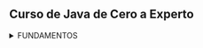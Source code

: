 ## Curso de Java de Cero a Experto
<details>
  <summary>FUNDAMENTOS</summary>

  <details>
      <summary>Sección 02: Introducción a Java</summary>

  * [V02_PDF - Introducción](seccion02/01-01-00-IntroduccionJava-UJ.pdf)
  * [V03_PDF - ¿Qué es el JDK de Java](seccion02/01-02-00-JDKJava-UJ.pdf)
  * [V04_PDF - Intalación deL JDK de Java](seccion02/01-03-00-InstalacionJDK-UJ.pdf)
  * [V05_PDF - ¿Qué es un IDE](seccion02/01-04-00-IDE-Java-UJ.pdf)
  * [V06_PDF - Instalación de IntelliJ IDEAS](seccion02/01-05-00-InstalacionIntelliJ-UJ.pdf)
  * [V07_PDF - Hola Mundo con Java](seccion02/01-06-00-HolaMundoJava-UJ.pdf)
  * [V08 - __**Ejemplo**__: Hola Mundo](seccion02/V08-Ejemplo_de_Hola_Mundo_con_Java/)
  > 📋 **EJERCICIO**
  > - Se solicita crear una nueva clase llamada "Presentate.java" en la cual 
  >  deberás hacer lo siguiente:
  > - Agregar el método main (Atajo: psvm + tab).
  > - Mostrar en la consola la siguiente información. Se debe usar un método 
  >  "println" para cada elemento a mostrar.
  > - Nombre Completo
  > - Edad
  > - País
  >   - [Mi solución](seccion02/V09-Reto-Practico)
  >   - V10 - Solución Presentate con Java
  >   - [PDF](seccion02/V10-Solucion_presentate_con_Java/01-09-00-Solucion-Presentate-UJ.pdf)
  >   - [Solución, Presentate.java](seccion02/V10-Solucion_presentate_con_Java/01-09-00-Solucion-Presentate-UJ.java)

  * [V11_PDF - Instalación de Apache NetBeans](seccion02/01-10-00-InstalacionApacheNetbeans-UJ.pdf)
  </details>

  <details>
    <summary>Sección 03: Variables en Java</summary>

  * [V13_PDF - Variables en Java](seccion03/02-01-00-VariablesJava-UJ.pdf)
  * V14_PDF - Variables en Java
      * [PDF - Variables](seccion03/02-02-00-EjemploVariables-UJ.pdf) 
      * [Variables.java](seccion03/Variables/src/Variables.java) 
  * [V15_PDF - Manejo de Memoria en Java](seccion03/02-03-00-ManejoMemoria-UJ.pdf)
  * V16_PDF - Ejemplo detalle de un Libro
      * [PDF - Guia Manejo de Memoria](seccion03/02-04-00-DetalleLibro-UJ.pdf)
  > 📋 **EJERCICIO**
  > - V17 - Reto practico, Detalle de una persona
  >   Se solicita crear una clase llamada DetallePersona.java que realice lo siguiente:
  > - Debe declarar las siguientes variables y deberás asignar los valores que correspondan, 
  >   además de seleccionar el tipo de dato adecuado para cada variable:
  >  - Nombre Completo
  >  - Edad
  >  - Altura (En metros)
  >  - País de Origen
  >  - Indicar si es casado o soltero con sólo caracter, ejemplo: 'C'-Casado, 'S'-Soltero.
  >   * [Mi solución](seccion03/Variables/src/RetoDetallePersona.java)
  >   * [Solución, DetallePersona.java](seccion03/Variables/src/DetallePersona.java) 
  >   * [PDF - Solución](seccion03/02-06-00-Solucion-DetallePersona-UJ.pdf)

  * [V19_PDF - Tipos de Datos en Java - parte 1](seccion03/02-07-00-TiposDatosJava-parte1-UJ.pdf)
    * [TiposDatosParte1.java](seccion03/Variables/src/TiposDatosParte1.java)    
    * [V20 - TiposDatosParte2.java](seccion03/Variables/src/TiposDatosParte2.java)    
  * [V21_PDF - Reglas de Nombres de Variables en Java](seccion03/02-09-00-ReglasNombresVariables-UJ.pdf)   
  * V22 - Ejemplo de Reglas de Nombres de Variables
    * [ReglaNombresVariables.java](seccion03/Variables/src/ReglasNombresVariables.java)
  > 📋 **EJERCICIO**
  > - Reto, Detalle de una Tienda en Línea
  >   En el siguiente reto debe crear varias variables para almacenar el detall de un 
  >   producto de una tienda en línea.
  >   El detall a almacener del producto es el siguiente:
  > - Nombre del Producto
  > - Precio
  > - Cantidad disponible
  > - Indicar si está disponible para la venta
  > - Deben asignar valores de prueba a cada variable, escoger el nombre de cada variable 
  >   aplicando las
  >   buenas prácticas de Java y mandar a imprimir el valor de cada variable.
  > - Finalmente deben modificar el valor de cada variable con nuevos datos y mandar a 
  >   imprimir nuevamente el valor de cada variable y así comprobar que se modificaron 
  >   correctamente.
  >   * [Mi solución](seccion03/Variables/src/RetoTiendaEnLinea.java)
  >   * [V24 - Solución TiendaLinea.java](seccion03/Variables/src/TiendaLinea.java)
        
  * [V25_PDF - Tipo var en Java](seccion03/02-13-00-TipoVarJava-UJ.pdf)
    * [V26 - TipoVar.java](seccion03/Variables/src/TipoVar.java) 
  * [V27_PDF - Concatenación de cadenas](seccion03/02-15-00-ConcatenacionCadenasJava-UJ.pdf) 
    * [ConcatenacionCadenas.java](seccion03/Variables/src/ConcatenacionCadenas.java)
  * [V28_PDF - Constantes en Java](seccion03/02-16-00-ConstantesJava-UJ.pdf)
    * [Constantes.java](seccion03/Variables/src/Constantes.java)
  > 📋 **EJERCICIO**
  > - Reto, reserva de Hoteles
  >   Se les deja realizar el siguiente reto:
  > - Capturar el detall de la reservación de hoteles.
  > - Nombre de cliente
  > - Días de estancia
  > - Tarifa Diaria
  > - Indicar si la habitación cuenta con vista al mar.
  > - Deben asginar valores iniciales y mandar a imprimir el valor de
  >   cada variable.
  > - Por último, se les pide modificar algunos valores de la reservación y mandar
  >   a imprir nuevamente cada variable para observar los cambios
  >   * [Mi solución](seccion03/Variables/src/RetoReservaHoteles.java) 
  >   * [V30 - Solución, ReservaHoteles.java](seccion03/Variables/src/ReservaHoteles.java)
          
  </details>

  <details>
    <summary>Sección 04: Manejo de Cadenas en Java</summary>

  * [V31_PDF - Manejo de Cadenas](seccion04/03-01-00-ManejoCadenas-UJ.pdf)  
  * [V32 - Ejemplo de Cadenas](seccion04/Cadenas/src/Cadenas.java)
  * [V33_JPG - Manejo de índices de Cadenas](seccion04/jpg/V33_Manejo_de_indices_de_cadenas.jpg)
    * [indiceCadena.java](seccion04/Cadenas/src/IndicesCadena.java)
  * [V34_JPG - Inmutabilidad de Cadenas](seccion04/jpg/V34_inmutabilidad_cadenas.jpg)
    * [JPG - Al sobreescribir se crea un nueva referencia en memoria](seccion04/jpg/V34_2_inmutabilidad_cadenas.jpg)
    * [JPG - Los objetos siempre estan referenciados](seccion04/jpg/V34_3_inmutabilidad_cadenas.jpg)
    * [InmutabilidadCadenas.java](seccion04/Cadenas/src/InmutabilidadCadenas.java)
  * [V35_JPG - Comparación de Cadenas](seccion04/jpg/V35_1_Comparacion_de_cadeanas.jpg) 
    * Hacer comparación entre objetos para saber si es la misma REFERENCIA o CONTENIDO del objeto
    * [ComparacionCadenas.java](seccion04/Cadenas/src/ComparacionCadenas.java)
  * [V36 - Métodos de cadenas](seccion04/Cadenas/src/MetodosDeCadenas.java)
  * [V37_PDF - Subcadenas](seccion04/03-07-00-Subcadenas-UJ.pdf)
    * [ManejoSubcadenas.java](seccion04/Cadenas/src/ManejoSubcadenas.java)
  * [V38 - Busqueda de Subcadenas](seccion04/Cadenas/src/BusquedaSubcadenas.java)
  * [V39 - Reemplazar subcadenas](seccion04/Cadenas/src/ReemplazarSubcadenas.java)
  * [V40_PDF - Más de concatenación de cadenas](seccion04/03-10-00-MasConcatenacionCadenas-UJ.pdf)
    * [MasConcatenacionCadenas.java](seccion04/Cadenas/src/MasConcatenacionCadenas.java)
      * Método "Concat"
      * Método "StringBuilder"
      * Método "StringBuffer"
      * Método "Join"
  * [V41 - Caracteres Especiales](seccion04/Cadenas/src/CaracteresEspeciales.java)
  > 📋 **EJERCICIO**
  > V42 - Reto Generador de Email
  >  * [JPG - Normalizar los datos](seccion04/jpg/V42_1_Generador_de_Email.jpg)
  >  * [JPG - Resultado](seccion04/jpg/V42_2_Resultado.jpg)
  >   * [JPG - Resultado en consola](seccion04/jpg/V42_3_Resultado_por_consola.jpg)
  >    * [Mi Solución](seccion04/Cadenas/src/RetoGeneradorEmail.java)
  >    * [V43 - Solución, GeneradorEmail.java](seccion04/Cadenas/src/GeneradorEmails.java)
  </details>

  <details>
    <summary>Sección 05: Entrada de Datos por Consola</summary>

  * [V44_PDF - Clase Scanner y Entrada de datos](seccion05/04-01-00-ClaseScannerEntradaDatos-UJ.pdf)
    * [JPG - Leer datos por consola](seccion05/jpg/V44_Leer_datos_por_consola.jpg)
    * [ManejoConsola.java](seccion05/ManejoConsola/src/ManejoConsola.java)
  * [V45 - Leer tipo de Datos](seccion05/ManejoConsola/src/LeerTiposDatos.java)
    ```java
      /* nextLine(), nextDouble(), etc. Al finalizar tenesmo que consumir el 
        caracter de salto de linea
      */
      var edad = consola.nextInt();
      var altura = consola.nextDouble();
      consola.nextLine(); // Para consumir el caracter de salto de linea
      var nombre = consola.nextLine(); // 
    ```
  * [V46_PDF - Conversión de tipos de Datos por Consola](seccion05/04-03-00-ConversionTiposDatosConsola-UJ.pdf)
    * [ConversionTipos.java](seccion05/ManejoConsola/src/ConversionTiposDeDatos.java)
  * [V47 - Ejemplo Sistema de Empleados](seccion05/jpg/V47_Sistema_de_Empleados.jpg)
    * [SistemaEmpleados.java](seccion05/ManejoConsola/src/SistemaEmpleados.java)
    ```java
      // Formato de 3 decimales
      System.out.printf("\tSalarios: $ %.3f%n", salarioEmpleado);
    ``` 
  * [V48_JPG - Reto, proyecto Recetas de Cocina](seccion05/jpg/V48_Reto_reseta_de_cocina.jpg)
    * [JPG - resultado](seccion05/jpg/V48_Reto_Salida_reseta_de_cocina.jpg)
    * [Mi resolución Recetas de Cocina](seccion05/ManejoConsola/src/RetoRecetasCocina.java)
    * [V49 - Solución - RecetasCocina.java](seccion05/ManejoConsola/src/RecetasCocina.java)
    * [V50_PDF - Números Aleatorios - Clase Random](seccion05/04-07-00-NumerosAleatorios-UJ.pdf)
      * [JPG - Números Aleatorios](seccion05/jpg/V50_Numeros_Aleatorios.jpg)
      * [NumerosAleatorios.java](seccion05/ManejoConsola/src/NumerosAleatorios.java)
      ```java
      import java.util.Random;
      // main....
      var random = new Random();
      ``` 
    * [V51_PDF - Formato de cadenas](seccion05/04-08-00-FormatoCadenas-UJ.pdf)
      * [FormateoCadenas.java](seccion05/ManejoConsola/src/FormateoCadenas.java)
      * [V52_2 - FormateoCadenasParte2.java](seccion05/ManejoConsola/src/FormateoCadenasParte2.java)
    * [V53_JPG - Reto, Generar un ID Único](seccion05/jpg/V53_Reto_Generar_ID_Unico.jpg)
      * [JPG - Salida por consola](seccion05/jpg/V53_SalidaConsola_Reto_Generar_ID_Unico.jpg)
      *  [Mi resulución Reto, Generar un ID Único](seccion05/ManejoConsola/src/RetoGenerarIdUnico.java)
      *  [V54 - Solución, GenerarIdUnico.java](seccion05/ManejoConsola/src/GenerarIdUnico.java)
  </details>

  <details>
    <summary>Sección 06: Operadores en Java</summary>

  * [V55_PDF - Operadores](seccion06/05-01-00-Operadores-UJ.pdf)
  * [V56 - Operadores Aritméticos](seccion06/Operadores/src/OperadoresAritmeticos.java)
  * [V57 - Operadores Unarios](seccion06/Operadores/src/OperadoresUnarios.java)
  * [V58 - Operadores de Asignación Simple y Compuestos](seccion06/Operadores/src/OperadoresAsignacion.java)
  * [V59 - Operadores de Comparación o Relacionales](seccion06/Operadores/src/OperadoresComparacion.java)
  * [V60 - Operadores Lógico AND](seccion06/Operadores/src/OperadorAnd.java)
  * [V61 - Operador Lógico OR](seccion06/Operadores/src/OperadorOr.java)
  * [V62 - Operador Lógico NOT](seccion06/Operadores/src/OperadorNot.java)
  * [V63_JPG - Ejemplo, Valor dentro de un Rango](seccion06/jpg/V63_Ejemplo_Valor_fuera_de_rango.jpg)
    * [V63 - ValorDentroRango.java](seccion06/Operadores/src/ValorDentroRango.java)
  * [V64_JPG - Ejemplo, Tienda de descuento VIP](seccion06/jpg/V65_Ejemplo_tienda_descuento_vip.jpg)
    * [Mi resolución](seccion06/Operadores/src/RetoTiendaDescuentoVip.java)
    * [Solución, SistemaDescuentoVIP.java](seccion06/Operadores/src/SistemaDescuentosVIP.java)
  * [V65_JPG - EJemplo Préstamo de libros](seccion06/jpg/V67_Ejemplo_Prestamo_libros.jpg)
    * [Mi resolución](seccion06/Operadores/src/RetoPrestamoLibros.java)
    * [Solución, SistemaPrestamoLibros.java](seccion06/Operadores/src/SistemaPrestamoLibros.java)
  * [V66 - Ejemplo, Valor Fuera de Rango con NOT](seccion06/Operadores/src/RangoVariable.java)
  * [V67_JPG - Ejemplo, Ticket de Venta](seccion06/jpg/V67_Generar_Ticket_de_Venta.jpg)
    * [Solución RetoTicketVenta.java](seccion06/Operadores/src/RetoTicketVenta.java)
  * [V68 - Ejemplo, Ticket de venta con descuento](seccion06/Operadores/src/TicketVentaDescuento.java)
  * [V69_JPG - Reto, Sistema de autenticación](seccion06/jpg/V69_Sistema_autenticacion.jpg)
    * [JPG - Muestra de consola](seccion06/jpg/V69_consola_Sistema_autenticacion.jpg)
    * [Mi resolución](seccion06/Operadores/src/RetoSistemaAutenticacion.java)
    * [V70 - Solución, SistemaAutenticacion.java](seccion06/Operadores/src/SistemaAutenticacion.java)
  * [V71_JPG - Reto, Cáculo del Área y perimetro de un Rectangulo](seccion06/jpg/V71_Reto_Calculo_del_area_de_un_rectangulo.jpg)
    * [Mi Solución](seccion06/Operadores/src/RetoCalularAreaRectangulo.java)
    * [V72 - Solución, CalculoAreaRectangulo.java ](seccion06/Operadores/src/CalculoAreaRectangulo.java)
  * [V73_PDF - Presedencia de operadores](seccion06/05-19-00-PrecedenciaOperadores-UJ.pdf)
    * [PresedenciaOperadores.java](seccion06/Operadores/src/PrecedenciaOperadores.java)
  </details>

  <details>
    <summary>Sección 07: Sentencias de decisión</summary>

  * [V74_PDF - Sentecias de Decisión](seccion07/06-01-00-SentenciasDecision-UJ.pdf)
  * [V75_JPG - Diagrama de flujo](seccion07/jpg/V75_Diagrama_de_Flujo.jpg)
    * [JPG - Diagrama de flujo Sentencia IF](seccion07/jpg/V75_Diagrama_de_Flujo_IF.jpg)
  * [V76 - Sentencia IF](seccion07/SentenciasDecision/src/SentenciaIf.java)
  * [V77 - Sentencia if-else](seccion07/SentenciasDecision/src/SentenciaIfElse.java)
  * [V78 - Sentencia if-else if-else](seccion07/SentenciasDecision/src/SentenciaIfElseIf.java)
  * [V79 - Modo Debug (ejecución paso a paso) en Intellij IDEA](seccion07/V79/)
    * [1ro - Crear punto de rotura](seccion07/V79/V79_1.jpg)
    * [2do - Click derecho y ejecutar modo Debug](seccion07/V79/V79_2.jpg)
    * [3ro - Ejecutar paso a paso](seccion07/V79/V79_3.jpg)
  * [V80_JPG - Ejemplo, Valor Positivo](seccion07/jpg/V80.jpg)
    * [ValorPositivo.java](seccion07/SentenciasDecision/src/ValorPositivo.java)
  * [V81_JPG - Reto, Tienda en Línea con Descuento](seccion07/jpg/V81.jpg)
    * [App_JPG](seccion07/jpg/V81_1.jpg)
    * [Mi solución](seccion07/SentenciasDecision/src/TiendaEnLineaConDescuento.java)
    * [V82 - Solución, TienedaEnLlinea.java](seccion07/SentenciasDecision/src/TiendaEnLinea.java)
  * [V83_JPG - Ejemplo, Sistema bancario](seccion07/jpg/V83_1.jpg)
    * [SistemaBancario.java (menú con if con lógica inversa)](seccion07/SentenciasDecision/src/SistemaBancario.java)
  * [V84_Jpg - Ejmeplo, Casa de los espejo (operador NOT y lógica inversa)](seccion07/jpg/V84.jpg)
    * [Ejemplo, CasaDeLosEspejos.java](seccion07/SentenciasDecision/src/CasaDeLosEspejos.java)
  * [V85_PDF - Operador Ternario simple y anidado](seccion07/06-12-00-OperadorTernario-UJ.pdf)
    * [OperadorTernario.java](seccion07/SentenciasDecision/src/OperadorTernario.java)
  * [V86_JPG - Aplicación Salud y Fitnes](seccion07/jpg/V86.jpg)
    * [Mi solución](seccion07/SentenciasDecision/src/RetoAplicacionSaludFitnes.java)
    * [Solución, SaludYFitness](seccion07/SentenciasDecision/src/SaludYFitness.java)
  * [V87_JPG - Reto, Sistema Reserva Hotel](seccion07/jpg/V87.jpg)
    * [JPG - App por consola](seccion07/jpg/V87_2.jpg)
    * [Mi solución](seccion07/SentenciasDecision/src/RetoSistemaResrvaHotel.java)
    * [V88 - Solución, SistemaReservaHotel.java](seccion07/SentenciasDecision/src/SistemaReservaHotel.java)
  * [V89_JPG - Reto, El mayor de 2 números](seccion07/jpg/V89.jpg)
    * [Mi solución](seccion07/SentenciasDecision/src/RetoElMayorDeDosNumeros.java)
    * [V89 - Solución, MayorDeDosNumeros.java](seccion07/SentenciasDecision/src/MayorDeDosNumeros.java)
  * [V91_JPG - Reto, Identificar la estación de año](seccion07/jpg/V91.jpg)
    * [Mi solución](seccion07/SentenciasDecision/src/RetoIdentificarEstacionAnio.java)
    * [V92 Solución, EstacionAnio.java](seccion07/SentenciasDecision/src/EstacionAnio.java)
  * [V93_PDF Sentencia Switch](seccion07/06-20-00-SentenciasSwitch-UJ.pdf)
    * [V94 - Ejemplo DiaSemana.java](seccion07/SentenciasDecision/src/DiaSemana.java)
  * [V95 - Sentencia Switch mejorado - Ejemplo mejorado DiaSemana.java](seccion07/SentenciasDecision/src/DiaSemanaMejorado.java)
  * [V96 - Ejercicio Estación del año con Swhtch mejorado](seccion07/SentenciasDecision/src/EstacionAnioSwitchMejorado.java)
  * [V97_1_JPG - Reto, Sistema de calificaciones](seccion07/jpg/V97_1.jpg)
    * [V97_2_JPG](seccion07/jpg/V97_2.jpg)
    * [Mi Solución](seccion07/SentenciasDecision/src/RetoSistemaCalificaciones.java)
    * [V98 - Solución SistemaCalificaciones.java](seccion07/SentenciasDecision/src/SistemaCalificaciones.java)
  * [V99_JPG Reto, Sistema de Envíos](seccion07/jpg/V99_1.jpg)
    * [App_JPG](seccion07/jpg/V99_2.jpg)
    * [Mi solución RetosSistemaEnvio.java (usando ELSE IF)](seccion07/SentenciasDecision/src/RetoSistemaEnvios.java)
    * [V100 - Solución, SistemaEnvios.java (Usando Switch Yield)](seccion07/SentenciasDecision/src/SistemaEnvios.java)
  * [V101_JPG - Reto, Sistema de autenticación con Switch + Else If + Yield](seccion07/jpg/101.jpg)
    * [Mi solución](seccion07/SentenciasDecision/src/RetoSistemaAutenticacion.java)
    * [V102 - Solución SistemaAutenticacion.java](seccion07/SentenciasDecision/src/SistemaAutenticacion.java)
  </details>

  <details>
    <summary>Sección 08: Ciclos/Bucles</summary>

  * [V1303_PDF - Ciclos/Bucles](seccion08/07-01-00-Ciclos-Java-UJ.pdf)
  * [V104 - CicloWhile](seccion08/Ciclos/src/CicloWhile.java)
  * [V105 - Ejecución paso a paso](https://www.udemy.com/course/universidad-java-especialista-en-java-desde-cero-a-master/learn/lecture/44838681#overview)
  * [V106 - Ejemlo imprimir números pares](seccion08/Ciclos/src/NumerosPares.java)
  * [V107_JPG - Do-While](seccion08/jpg/107.jpg)
    * [CicloDoWhile.java](seccion08/Ciclos/src/CicloDoWhile.java)
  * [V108 - Ejercicio](seccion08/Ciclos/src/NumerosInversos.java)
    ```
      Imprimir los números del 10 a al 1
    ```
  * [V109 - Números impares](seccion08/Ciclos/src/NumerosImpares.java)
    > [!IMPORTANT] Ejercicio
    >  Imprimir los números impares del 0 al 20
    
  * [V110_JPG - Ciclo For](seccion08/jpg/110.jpg)
    * [v110_2_JPG - Ejemplo](seccion08/jpg/111.jpg)
  * [V111 - CicloFor.java]()
  * [V112 - NumerosParesConFor.java](seccion08/Ciclos/src/NumerosParesConFor.java)
    > [!IMPORTANT] Ejercicio
    >  Ejercicio, imprimir los números pares del 1 al 20
    >  con un Ciclo For
      
  * [V113_JPG - Ejercicio Números acumulativos](seccion08/jpg/113.jpg)
    * [SumaAcumulativa.java](seccion08/Ciclos/src/SumaAcumulativa.java)
  * [V114 - Menú SistemaAdministracionCuentas](seccion08/Ciclos/src/SistemaAdministracionCuentas.java)
  * [V115_JPG - Reto, Menú de Cajero Automático](seccion08/jpg/115.jpg)
    * [V115_1_JPG - Consultar Saldo](seccion08/jpg/115_1.jpg)
    * [V115_2_JPG - Retirar dinero](seccion08/jpg/115_2.jpg)
    * [V115_3_JPG - Dopoistar dinero](seccion08/jpg/115_3.jpg)
    > [!IMPORTANT] Ejercicio
    >  Reto cajero automático
    >  1. Consultar Saldo
    >  2. Retirar 
    >  3. Depositar
    >  4. Salir 
      
    * [Mi solución](seccion08/Ciclos/src/RetoCajeroAutomatico.java)
    * [V116 - Solución Cajero Automático](seccion08/Ciclos/src/CajeroAutomatico.java)
  * [V117_JPG - Reto, Calculadora](seccion08/jpg/117.jpg)
    > [!IMPORTANT] Ejercicio
    >  Crar una calculadora que 
    >  1 Sume
    >  2 Reste
    >  3 Multiplique
    >  4 Divide 
      
    > [!WARNING] Mi solución
    > [RetoCalculadora.java](seccion08/Ciclos/src/RetoCalculadora.java)
    * [V118 - Calculadora.java](seccion08/Ciclos/src/Calculadora.java)
  * [V119_JPG - Reto, Validación de password](seccion08/jpg/119.jpg)
    * [Mi solución](seccion08/Ciclos/src/RetoValidacionPassword.java)
    * [V120 - ValidacionPassword](seccion08/Ciclos/src/ValidacionPassword.java)
  * [V121_1_JPG - Reto, Juego de adivinanza](seccion08/jpg/121_1.jpg)
    * [JPG - Reto, Juego de adivinanza](seccion08/jpg/121_2.jpg)
    * [Mi Solución](seccion08/Ciclos/src/RetoJuegoAdivinanza.java)
    * [V122 - JuegoAdivinanzas.java](seccion08/Ciclos/src/JuegoAdivinanzas.java)
  * [V123 - Ejemplo, dibujar un triangulo con ateriscos]()
    ```
         *
        ***
       *****
      *******
    ```
    * [Mi solución](seccion08/Ciclos/src/RetoDibujaTriangulo.java)
  * [V124 - Palabra Break y Continue](seccion08/07-22-00-BreakContinue-Java-UJ.pdf)
  </details>

  <details>
    <summary>Sección 09: Arreglos</summary>

  * [V125_PDF - Arreglos](seccion09/08-01-00-Arreglos-Java-UJ.pdf)
    ```java
      int[] nombreArreglo;
      nombreArreglo = new int[5];
    ``` 
  * [V126 - Arreglos.java](seccion09/Arreglos/src/Arreglos.java)
  * [V127 - Modifcar valores del arreglo](seccion09/Arreglos/src/ModificarArreglo.java)
  * [V128 - Leer los valores del arreglo](seccion09/Arreglos/src/LeerValoresArreglo.java)
  * [V129 - Sintaxis de arreglo simplificada](seccion09/Arreglos/src/SintaxisSimplificada.java)
  * [V130 - Iterar un Arreglo](seccion09/Arreglos/src/IterrarArreglo.java)
  * [V131 - Introducir Valores a un Arreglo](seccion09/Arreglos/src/IntroducirValoresArreglo.java)
  * [V132 - Reto, Promedio de Calificaciones](seccion09/jpg/132.jpg)
    * [Mi solución](seccion09/Arreglos/src/RetoPromedioCalificaciones.java)
    * [V133 - PromedioCalificaciones.java](seccion09/Arreglos/src/PromedioCalificaciones.java)
  </details>

  <details>
    <summary>Sección 10: Matrices</summary>

  * [V134_JPG - Matrices](seccion10/jpg/134.jpg)
  * [V135 - Matrices](seccion10/Matrices/src/Matrices.java)
  * [V136 - Reocrrer una Matriz](seccion10/Matrices/src/RecorrerMatriz.java)
  * [V137 - Sintaxis simplificada](seccion10/Matrices/src/SintaxisSimplificada.java)
  * [V138 - Introducir Datos de forma Dinamica](seccion10/Matrices/src/IntroducirDatosDinamicamente.java)
  * [V139 - Realizar la suma de una diagonal de una Matriz](seccion10/jpg/139.jpg)
    * [Mi solución](seccion10/Matrices/src/RetoSumaDiagonal.java)
    * [V140 - Solución](seccion10/Matrices/src/DiagonalMatriz.java)
  </details>

  <details>
    <summary>Sección 11: Funciones</summary>

  * [V141_JPG - Funciones](seccion11/jpg/141.jpg)
  > [!TIP] 
  >  Una función es un bloque de código reutilizable, que realiza  una
  > operación en particular.
  >
  > Puede tener parámetros de entrada y también puede devolver un valor de 
  > Salida. (todo esto de manera opcional)
  * [V142 - Ejemplo de Funciones](seccion11/Funciones/src/Funciones.java)
  * [V143 - Ejemplo Función sumar()](seccion11/Funciones/src/FuncionSumar.java)
  * [V144 - Ejemplo Función es Par](seccion11/Funciones/src/FuncionPar.java)
  * [V145 - Ejemplo Función Recursiva](seccion11/Funciones/src/FuncionRecursiva.java)
     
  </details>

</details>